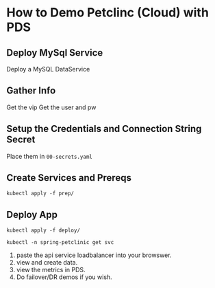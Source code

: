 # How to Demo Petclinc (Cloud) with PDS

## Deploy MySql Service
Deploy a MySQL DataService 

## Gather Info
Get the vip 
Get the user and pw

## Setup the Credentials and Connection String Secret
Place them in `00-secrets.yaml`

## Create Services and Prereqs
`kubectl apply -f prep/`

## Deploy App
`kubectl apply -f deploy/`

`kubectl -n spring-petclinic get svc`
1. paste the api service loadbalancer into your browswer.
2. view and create data.
3. view the metrics in PDS.
4. Do failover/DR demos if you wish.